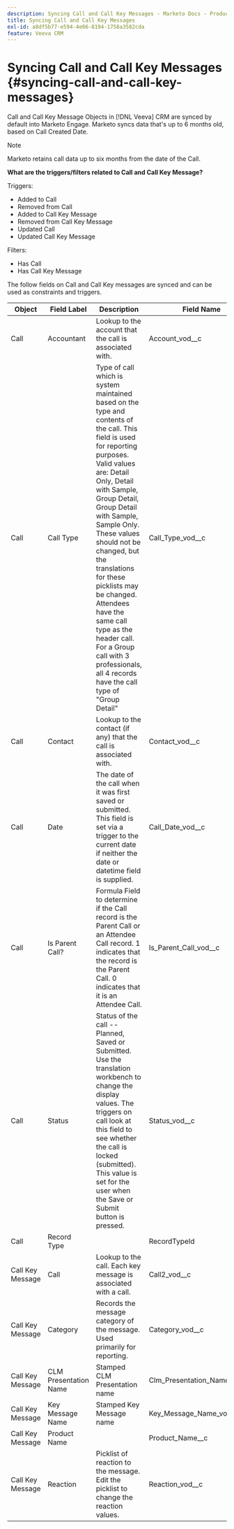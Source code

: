 ```yaml
---
description: Syncing Call and Call Key Messages - Marketo Docs - Product Documentation
title: Syncing Call and Call Key Messages
exl-id: a8df5b77-e594-4e06-8194-1758a3582cda
feature: Veeva CRM
---
```

# Syncing Call and Call Key Messages {#syncing-call-and-call-key-messages}

Call and Call Key Message Objects in [!DNL Veeva] CRM are synced by default into Marketo Engage. Marketo syncs data that's up to 6 months old, based on Call Created Date.  

>[!NOTE]
>
>Marketo retains call data up to six months from the date of the Call.  

**What are the triggers/filters related to Call and Call Key Message?**

Triggers:

* Added to Call
* Removed from Call
* Added to Call Key Message
* Removed from Call Key Message
* Updated Call
* Updated Call Key Message

Filters:

* Has Call
* Has Call Key Message

The follow fields on Call and Call Key messages are synced and can be used as constraints and triggers.

<table>
  <colgroup>
    <col>
    <col>
    <col>
    <col>
    <col>
  </colgroup>
  <thead>
    <tr>
      <th>
        Object
      </th>
      <th>
        Field Label
      </th>
      <th>
        Description
      </th>
      <th>
        Field Name
      </th>
      <th>
        Data Type
      </th>
    </tr>
  </thead>
  <tbody>
    <tr>
      <td>Call</td>
      <td>Accountant</td>
      <td>Lookup to the account that the call is associated with.</td>
      <td>Account_vod__c</td>
      <td>Lookup (Account)</td>
    </tr>
    <tr>
      <td>Call</td>
      <td>Call Type</td>
      <td>Type of call which is system maintained based on the type and contents of the call. This field is used for reporting purposes. Valid values are: Detail Only, Detail with Sample, Group Detail, Group Detail with Sample, Sample Only. These values should not be changed, but the translations for these picklists may be changed. Attendees have the same call type as the header call. For a Group call with 3 professionals, all 4 records have the call type of "Group Detail"</td>
      <td>Call_Type_vod__c</td>
      <td>Picklist</td>
    </tr>
    <tr>
     <td>Call</td>
      <td>Contact</td>
      <td>Lookup to the contact (if any) that the call is associated with.</td>
      <td>Contact_vod__c</td>
      <td>Lookup(Contact)</td>
    </tr>
    <tr>
      <td>Call</td>
      <td>Date</td>
      <td>The date of the call when it was first saved or submitted. This field is set via a trigger to the current date if neither the date or datetime field is supplied.</td>
      <td>Call_Date_vod__c</td>
      <td>Date</td>
    </tr>
    <tr>
      <td>Call</td>
      <td>Is Parent Call?</td>
      <td>Formula Field to determine if the Call record is the Parent Call or an Attendee Call record. 1 indicates that the record is the Parent Call. 0 indicates that it is an Attendee Call.</td>
      <td>Is_Parent_Call_vod__c</td>
      <td>Formula (Number)</td>
    </tr>
    <tr>
      <td>Call</td>
      <td>Status</td>
      <td>Status of the call -- Planned, Saved or Submitted. Use the translation workbench to change the display values. The triggers on call look at this field to see whether the call is locked (submitted). This value is set for the user when the Save or Submit button is pressed.</td>
      <td>Status_vod__c</td>
      <td>Picklist</td>
    </tr>
    <tr>
      <td>Call</td>
      <td>Record Type</td>
      <td>&nbsp;</td>
      <td>RecordTypeId</td>
      <td>Record Type</td>
    </tr>
    <tr>
      <td>Call Key Message</td>
      <td>Call</td>
      <td>Lookup to the call. Each key message is associated with a call.</td>
      <td>Call2_vod__c</td>
      <td>Master-Detail(Call)</td>
    </tr>
    <tr>
      <td>Call Key Message</td>
      <td>Category</td>
      <td>Records the message category of the message. Used primarily for reporting.</td>
      <td>Category_vod__c</td>
      <td>Picklist</td>
    </tr>
    <tr>
      <td>Call Key Message</td>
      <td>CLM Presentation Name</td>
      <td>Stamped CLM Presentation name</td>
      <td>Clm_Presentation_Name_vod__c</td>
      <td>Text (80)</td>
    </tr>
    <tr>
      <td>Call Key Message</td>
      <td>Key Message Name</td>
      <td>Stamped Key Message name</td>
      <td>Key_Message_Name_vod__c</td>
      <td>Text (80)</td>
    </tr>
    <tr>
      <td>Call Key Message</td>
      <td>Product Name</td>
      <td>&nbsp;</td>
      <td>Product_Name__c</td>
      <td>Formula (Text)</td>
    </tr>
    <tr>
      <td>Call Key Message</td>
      <td>Reaction</a>
      </td>
      <td>Picklist of reaction to the message. Edit the picklist to change the reaction values.</td>
      <td>Reaction_vod__c</td>
      <td>Picklist</td>
    </tr>
  </tbody>
</table>
